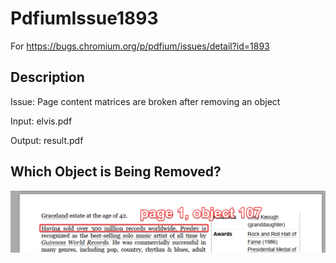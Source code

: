 # PdfiumIssue1893
For https://bugs.chromium.org/p/pdfium/issues/detail?id=1893

## Description
Issue: Page content matrices are broken after removing an object

Input: elvis.pdf

Output: result.pdf

## Which Object is Being Removed?
![screenshot of removed object](https://github.com/iron-software/PdfiumIssue1893/blob/main/Which%20Object%20is%20Removed.png?raw=true)

